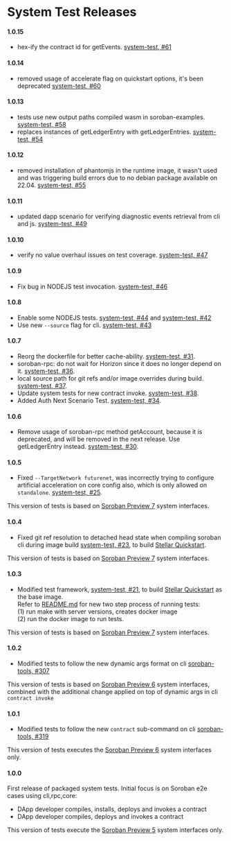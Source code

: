 # System Test Releases

#### 1.0.15

* hex-ify the contract id for getEvents. [system-test, #61](https://github.com/stellar/system-test/pull/61)

#### 1.0.14

* removed usage of accelerate flag on quickstart options, it's been deprecated [system-test, #60](https://github.com/stellar/system-test/pull/60)

#### 1.0.13

* tests use new output paths compiled wasm in soroban-examples. [system-test, #58](https://github.com/stellar/system-test/pull/58)
* replaces instances of getLedgerEntry with getLedgerEntries. [system-test, #54](https://github.com/stellar/system-test/pull/54)


#### 1.0.12

* removed installation of phantomjs in the runtime image, it wasn't used and was triggering build errors due to no debian package available on 22.04. [system-test, #55](https://github.com/stellar/system-test/pull/55)


#### 1.0.11

* updated dapp scenario for verifying diagnostic events retrieval from cli and js. [system-test, #49](https://github.com/stellar/system-test/pull/49)


#### 1.0.10

* verify no value overhaul issues on test coverage. [system-test, #47](https://github.com/stellar/system-test/pull/47)


#### 1.0.9

* Fix bug in NODEJS test invocation. [system-test, #46](https://github.com/stellar/system-test/pull/46) 


#### 1.0.8

* Enable some NODEJS tests. [system-test, #44](https://github.com/stellar/system-test/pull/44) and [system-test, #42](https://github.com/stellar/system-test/pull/42)
* Use new `--source` flag for cli. [system-test, #43](https://github.com/stellar/system-test/pull/43)


#### 1.0.7

* Reorg the dockerfile for better cache-ability. [system-test, #31](https://github.com/stellar/system-test/pull/31).
* soroban-rpc: do not wait for Horizon since it does no longer depend on it. [system-test, #36](https://github.com/stellar/system-test/pull/36).
* local source path for git refs and/or image overrides during build. [system-test, #37](https://github.com/stellar/system-test/pull/37).
* Update system tests for new contract invoke. [system-test, #38](https://github.com/stellar/system-test/pull/38).
* Added Auth Next Scenario Test. [system-test, #34](https://github.com/stellar/system-test/pull/34).


#### 1.0.6

* Remove usage of soroban-rpc method getAccount, because it is deprecated, and will be removed in the next release. Use getLedgerEntry instead. [system-test, #30](https://github.com/stellar/system-test/pull/30).


#### 1.0.5

* Fixed `--TargetNetwork futurenet`, was incorrectly trying to configure artificial acceleration on core config also, which is only allowed on `standalone`. [system-test, #25](https://github.com/stellar/system-test/pull/25).  

This version of tests is based on [Soroban Preview 7](https://soroban.stellar.org/docs/releases) system interfaces. 

#### 1.0.4

* Fixed git ref resolution to detached head state when compiling soroban cli during image build [system-test, #23](https://github.com/stellar/system-test/pull/23), to build [Stellar Quickstart](https://github.com/stellar/quickstart).  

This version of tests is based on [Soroban Preview 7](https://soroban.stellar.org/docs/releases) system interfaces. 

#### 1.0.3

* Modified test framework, [system-test, #21](https://github.com/stellar/system-test/pull/21), to build [Stellar Quickstart](https://github.com/stellar/quickstart) as the base image.  
Refer to [README.md](https://github.com/stellar/system-test#readme) for new two step process of running tests:  
(1) run make with server versions, creates docker image  
(2) run the docker image to run tests.  


This version of tests is based on [Soroban Preview 7](https://soroban.stellar.org/docs/releases) system interfaces. 

#### 1.0.2

* Modified tests to follow the new dynamic args format on cli [soroban-tools, #307](https://github.com/stellar/soroban-tools/pull/307)

This version of tests is based on [Soroban Preview 6](https://soroban.stellar.org/docs/releases#preview-6-january-9th-2023) system interfaces, combined with the additional change applied on top of dynamic args in cli `contract invoke` 


#### 1.0.1

* Modified tests to follow the new `contract` sub-command on cli [soroban-tools, #319](https://github.com/stellar/soroban-tools/pull/319)

This version of tests executes the [Soroban Preview 6](https://soroban.stellar.org/docs/releases#preview-6-january-9th-2023) system interfaces only.


#### 1.0.0
First release of packaged system tests. Initial focus is on Soroban e2e cases using cli,rpc,core:

* DApp developer compiles, installs, deploys and invokes a contract
* DApp developer compiles, deploys and invokes a contract

This version of tests execute the [Soroban Preview 5](https://soroban.stellar.org/docs/releases#preview-5-december-8th-2022) system interfaces only.

